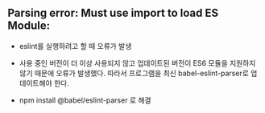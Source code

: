## Parsing error: Must use import to load ES Module:

- eslint를 실행하려고 할 때 오류가 발생

- 사용 중인 버전이 더 이상 사용되지 않고 업데이트된 버전이 ES6 모듈을 지원하지 않기 때문에 오류가 발생했다. 따라서 프로그램을 최신 babel-eslint-parser로 업데이트해야 한다.

- npm install @babel/eslint-parser 로 해결

